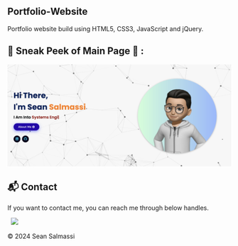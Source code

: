 ## Portfolio-Website
Portfolio website build using HTML5, CSS3, JavaScript and jQuery.

## 📌 Sneak Peek of Main Page 🙈 :
![alt text](assets/images/seanpreview.png)


<h2>📬 Contact</h2>


If you want to contact me, you can reach me through below handles.

&nbsp;&nbsp;<a href="https://www.linkedin.com/in/sean-salmassi-661246175/"><img src="https://www.felberpr.com/wp-content/uploads/linkedin-logo.png" width="30"></img></a>

© 2024 Sean Salmassi
